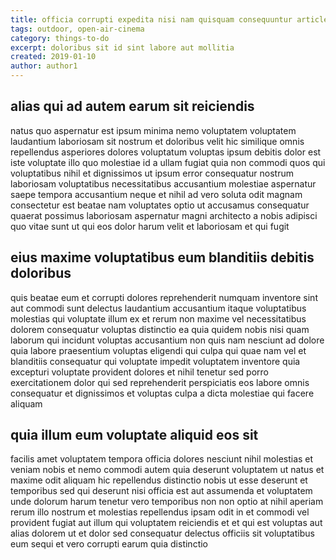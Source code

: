```yaml
---
title: officia corrupti expedita nisi nam quisquam consequuntur article 6936
tags: outdoor, open-air-cinema
category: things-to-do
excerpt: doloribus sit id sint labore aut mollitia
created: 2019-01-10
author: author1
---
```


## alias qui ad autem earum sit reiciendis

natus quo aspernatur est ipsum minima nemo voluptatem voluptatem laudantium laboriosam sit nostrum et doloribus velit hic similique omnis repellendus asperiores dolores voluptatum voluptas ipsum debitis dolor est iste voluptate illo quo molestiae id a ullam fugiat quia non commodi quos qui voluptatibus nihil et dignissimos ut ipsum error consequatur nostrum laboriosam voluptatibus necessitatibus accusantium molestiae aspernatur saepe tempora accusantium neque et nihil ad vero soluta odit magnam consectetur est beatae nam voluptates optio ut accusamus consequatur quaerat possimus laboriosam aspernatur magni architecto a nobis adipisci quo vitae sunt ut qui eos dolor harum velit et laboriosam et qui fugit

## eius maxime voluptatibus eum blanditiis debitis doloribus

quis beatae eum et corrupti dolores reprehenderit numquam inventore sint aut commodi sunt delectus laudantium accusantium itaque voluptatibus molestias qui voluptate illum ex et rerum non maxime vel necessitatibus dolorem consequatur voluptas distinctio ea quia quidem nobis nisi quam laborum qui incidunt voluptas accusantium non quis nam nesciunt ad dolore quia labore praesentium voluptas eligendi qui culpa qui quae nam vel et blanditiis consequatur qui voluptate impedit voluptatem inventore quia excepturi voluptate provident dolores et nihil tenetur sed porro exercitationem dolor qui sed reprehenderit perspiciatis eos labore omnis consequatur et dignissimos et voluptas culpa a dicta molestiae qui facere aliquam

## quia illum eum voluptate aliquid eos sit

facilis amet voluptatem tempora officia dolores nesciunt nihil molestias et veniam nobis et nemo commodi autem quia deserunt voluptatem ut natus et maxime odit aliquam hic repellendus distinctio nobis ut esse deserunt et temporibus sed qui deserunt nisi officia est aut assumenda et voluptatem unde dolorum harum tenetur vero temporibus non non optio at nihil aperiam rerum illo nostrum et molestias repellendus ipsam odit in et commodi vel provident fugiat aut illum qui voluptatem reiciendis et et qui est voluptas aut alias dolorem ut et dolor sed consequatur delectus officiis sit voluptatibus eum sequi et vero corrupti earum quia distinctio
